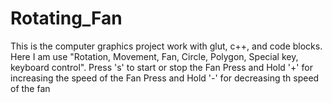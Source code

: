 # Rotating_Fan
This is the computer graphics project work with glut, c++, and code blocks. Here I am use "Rotation, Movement, Fan, Circle, Polygon,  Special key, keyboard control".
</n>Press 's' to start or stop the Fan</n>
</n>Press and Hold '+' for increasing the speed of the Fan
</n>Press and Hold '-' for decreasing th speed of the fan
